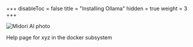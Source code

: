 +++
disableToc = false
title = "Installing Ollama"
hidden = true
weight = 3
+++

![Midori AI photo](https://tea-cup.midori-ai.xyz/download/logo_color1.png)

Help page for xyz in the docker subsystem